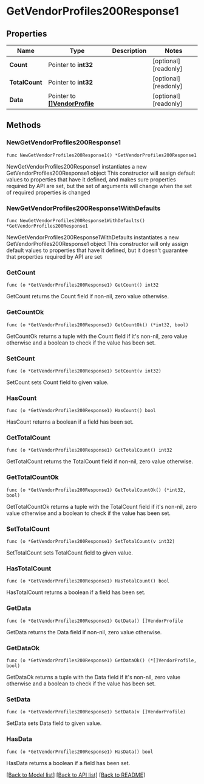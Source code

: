 # GetVendorProfiles200Response1

## Properties

Name | Type | Description | Notes
------------ | ------------- | ------------- | -------------
**Count** | Pointer to **int32** |  | [optional] [readonly] 
**TotalCount** | Pointer to **int32** |  | [optional] [readonly] 
**Data** | Pointer to [**[]VendorProfile**](VendorProfile.md) |  | [optional] [readonly] 

## Methods

### NewGetVendorProfiles200Response1

`func NewGetVendorProfiles200Response1() *GetVendorProfiles200Response1`

NewGetVendorProfiles200Response1 instantiates a new GetVendorProfiles200Response1 object
This constructor will assign default values to properties that have it defined,
and makes sure properties required by API are set, but the set of arguments
will change when the set of required properties is changed

### NewGetVendorProfiles200Response1WithDefaults

`func NewGetVendorProfiles200Response1WithDefaults() *GetVendorProfiles200Response1`

NewGetVendorProfiles200Response1WithDefaults instantiates a new GetVendorProfiles200Response1 object
This constructor will only assign default values to properties that have it defined,
but it doesn't guarantee that properties required by API are set

### GetCount

`func (o *GetVendorProfiles200Response1) GetCount() int32`

GetCount returns the Count field if non-nil, zero value otherwise.

### GetCountOk

`func (o *GetVendorProfiles200Response1) GetCountOk() (*int32, bool)`

GetCountOk returns a tuple with the Count field if it's non-nil, zero value otherwise
and a boolean to check if the value has been set.

### SetCount

`func (o *GetVendorProfiles200Response1) SetCount(v int32)`

SetCount sets Count field to given value.

### HasCount

`func (o *GetVendorProfiles200Response1) HasCount() bool`

HasCount returns a boolean if a field has been set.

### GetTotalCount

`func (o *GetVendorProfiles200Response1) GetTotalCount() int32`

GetTotalCount returns the TotalCount field if non-nil, zero value otherwise.

### GetTotalCountOk

`func (o *GetVendorProfiles200Response1) GetTotalCountOk() (*int32, bool)`

GetTotalCountOk returns a tuple with the TotalCount field if it's non-nil, zero value otherwise
and a boolean to check if the value has been set.

### SetTotalCount

`func (o *GetVendorProfiles200Response1) SetTotalCount(v int32)`

SetTotalCount sets TotalCount field to given value.

### HasTotalCount

`func (o *GetVendorProfiles200Response1) HasTotalCount() bool`

HasTotalCount returns a boolean if a field has been set.

### GetData

`func (o *GetVendorProfiles200Response1) GetData() []VendorProfile`

GetData returns the Data field if non-nil, zero value otherwise.

### GetDataOk

`func (o *GetVendorProfiles200Response1) GetDataOk() (*[]VendorProfile, bool)`

GetDataOk returns a tuple with the Data field if it's non-nil, zero value otherwise
and a boolean to check if the value has been set.

### SetData

`func (o *GetVendorProfiles200Response1) SetData(v []VendorProfile)`

SetData sets Data field to given value.

### HasData

`func (o *GetVendorProfiles200Response1) HasData() bool`

HasData returns a boolean if a field has been set.


[[Back to Model list]](../README.md#documentation-for-models) [[Back to API list]](../README.md#documentation-for-api-endpoints) [[Back to README]](../README.md)


